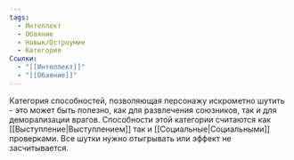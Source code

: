 ```yaml
---
tags:
  - Интеллект
  - Обаяние
  - Навык/Остроумие
  - Категория
Ссылки:
  - "[[Интеллект]]"
  - "[[Обаяние]]"
---
```

Категория способностей, позволяющая персонажу искрометно шутить - это может быть полезно, как для развлечения союзников, так и для деморализации врагов. Способности этой категории считаются как [[Выступление|Выступлением]] так и [[Социальные|Социальными]] проверками. Все шутки нужно отыгрывать или эффект не засчитывается. 